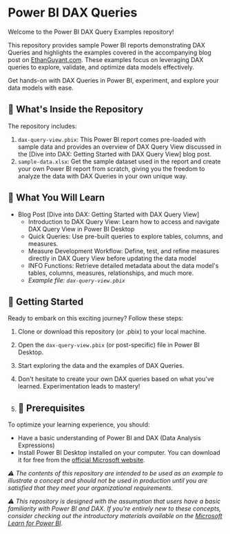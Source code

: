# Power BI DAX Queries
Welcome to the Power BI DAX Query Examples repository! 

This repository provides sample Power BI reports demonstrating DAX Queries and highlights the examples covered in the accompanying blog post on [EthanGuyant.com](ethanguyant.com). These examples focus on leveraging DAX queries to explore, validate, and optimize data models effectively.

Get hands-on with DAX Queries in Power BI, experiment, and explore your data models with ease.

## 📂 What's Inside the Repository
The repository includes:

1) `dax-query-view.pbix`: This Power BI report comes pre-loaded with sample data and provides an overview of DAX Query View discussed in the [Dive into DAX: Getting Started with DAX Query View] blog post.
2) `sample-data.xlsx`: Get the sample dataset used in the report and create your own Power BI report from scratch, giving you the freedom to analyze the data with DAX Queries in your own unique way.

## 🎯 What You Will Learn
* Blog Post [Dive into DAX: Getting Started with DAX Query View]
  * Introduction to DAX Query View: Learn how to access and navigate DAX Query View in Power BI Desktop
  * Quick Queries: Use pre-built queries to explore tables, columns, and measures.
  * Measure Development Workflow: Define, test, and refine measures directly in DAX Query View before updating the data model
  * INFO Functions: Retrieve detailed metadata about the data model's tables, columns, measures, relationships, and much more.
  * *Example file: `dax-query-view.pbix`*

## 🚀 Getting Started

Ready to embark on this exciting journey? Follow these steps:

1) Clone or download this repository (or .pbix) to your local machine.
2) Open the `dax-query-view.pbix` (or post-specific) file in Power BI Desktop.
3) Start exploring the data and the examples of DAX Queries.
4) Don't hesitate to create your own DAX queries based on what you've learned. Experimentation leads to mastery!

5) ## 🔑 Prerequisites

To optimize your learning experience, you should:

* Have a basic understanding of Power BI and DAX (Data Analysis Expressions)
* Install Power BI Desktop installed on your computer. You can download it for free from the [official Microsoft website](https://powerbi.microsoft.com/en-us/desktop/).

*⚠️ The contents of this repository are intended to be used as an example to illustrate a concept and should not be used in production until you are satisfied that they meet your organizational requirements.*

*⚠️ This repository is designed with the assumption that users have a basic familiarity with Power BI and DAX. If you're entirely new to these concepts, consider checking out the introductory materials available on the [Microsoft Learn for Power BI](https://learn.microsoft.com/en-us/training/powerplatform/power-bi?WT.mc_id=powerbi_landingpage-docs-link).*
